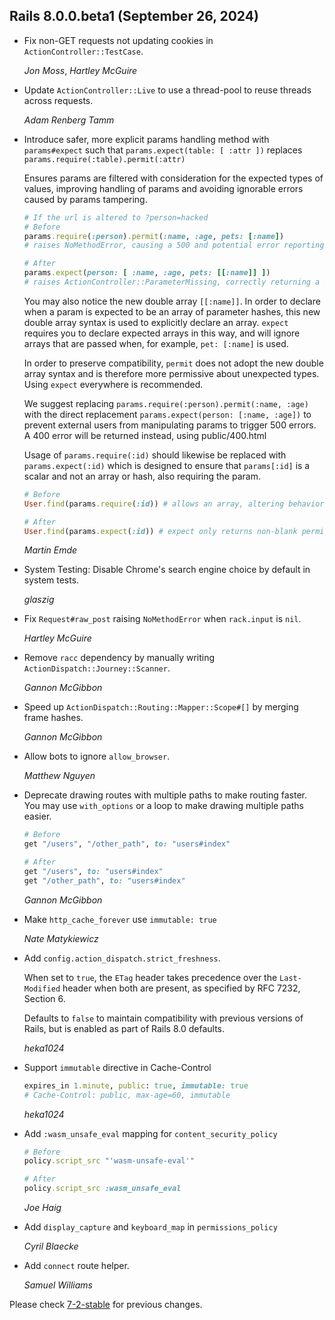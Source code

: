 ## Rails 8.0.0.beta1 (September 26, 2024) ##

*   Fix non-GET requests not updating cookies in `ActionController::TestCase`.

    *Jon Moss*, *Hartley McGuire*

*   Update `ActionController::Live` to use a thread-pool to reuse threads across requests.

    *Adam Renberg Tamm*

*   Introduce safer, more explicit params handling method with `params#expect` such that
    `params.expect(table: [ :attr ])` replaces `params.require(:table).permit(:attr)`

    Ensures params are filtered with consideration for the expected
    types of values, improving handling of params and avoiding ignorable
    errors caused by params tampering.

    ```ruby
    # If the url is altered to ?person=hacked
    # Before
    params.require(:person).permit(:name, :age, pets: [:name])
    # raises NoMethodError, causing a 500 and potential error reporting

    # After
    params.expect(person: [ :name, :age, pets: [[:name]] ])
    # raises ActionController::ParameterMissing, correctly returning a 400 error
    ```

    You may also notice the new double array `[[:name]]`. In order to
    declare when a param is expected to be an array of parameter hashes,
    this new double array syntax is used to explicitly declare an array.
    `expect` requires you to declare expected arrays in this way, and will
    ignore arrays that are passed when, for example, `pet: [:name]` is used.

    In order to preserve compatibility, `permit` does not adopt the new
    double array syntax and is therefore more permissive about unexpected
    types. Using `expect` everywhere is recommended.

    We suggest replacing `params.require(:person).permit(:name, :age)`
    with the direct replacement `params.expect(person: [:name, :age])`
    to prevent external users from manipulating params to trigger 500
    errors. A 400 error will be returned instead, using public/400.html

    Usage of `params.require(:id)` should likewise be replaced with
    `params.expect(:id)` which is designed to ensure that `params[:id]`
    is a scalar and not an array or hash, also requiring the param.

    ```ruby
    # Before
    User.find(params.require(:id)) # allows an array, altering behavior

    # After
    User.find(params.expect(:id)) # expect only returns non-blank permitted scalars (excludes Hash, Array, nil, "", etc)
    ```

    *Martin Emde*

*   System Testing: Disable Chrome's search engine choice by default in system tests.

    *glaszig*

*   Fix `Request#raw_post` raising `NoMethodError` when `rack.input` is `nil`.

    *Hartley McGuire*

*   Remove `racc` dependency by manually writing `ActionDispatch::Journey::Scanner`.

    *Gannon McGibbon*

*   Speed up `ActionDispatch::Routing::Mapper::Scope#[]` by merging frame hashes.

    *Gannon McGibbon*

*   Allow bots to ignore `allow_browser`.

    *Matthew Nguyen*

*   Deprecate drawing routes with multiple paths to make routing faster.
    You may use `with_options` or a loop to make drawing multiple paths easier.

    ```ruby
    # Before
    get "/users", "/other_path", to: "users#index"

    # After
    get "/users", to: "users#index"
    get "/other_path", to: "users#index"
    ```

    *Gannon McGibbon*

*   Make `http_cache_forever` use `immutable: true`

    *Nate Matykiewicz*

*   Add `config.action_dispatch.strict_freshness`.

    When set to `true`, the `ETag` header takes precedence over the `Last-Modified` header when both are present,
    as specified by RFC 7232, Section 6.

    Defaults to `false` to maintain compatibility with previous versions of Rails, but is enabled as part of
    Rails 8.0 defaults.

    *heka1024*

*   Support `immutable` directive in Cache-Control

    ```ruby
    expires_in 1.minute, public: true, immutable: true
    # Cache-Control: public, max-age=60, immutable
    ```

    *heka1024*

*   Add `:wasm_unsafe_eval` mapping for `content_security_policy`

    ```ruby
    # Before
    policy.script_src "'wasm-unsafe-eval'"

    # After
    policy.script_src :wasm_unsafe_eval
    ```

    *Joe Haig*

*   Add `display_capture` and `keyboard_map` in `permissions_policy`

    *Cyril Blaecke*

*   Add `connect` route helper.

    *Samuel Williams*

Please check [7-2-stable](https://github.com/rails/rails/blob/7-2-stable/actionpack/CHANGELOG.md) for previous changes.
